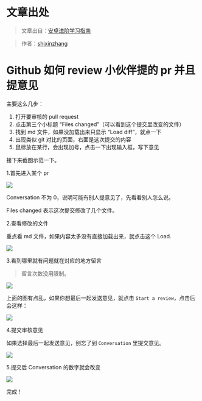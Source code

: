 # 文章出处
 
 > 文章出自：[安卓进阶学习指南](https://github.com/iwannabetop/Awesome-Android-Learning-Guide)
 
 > 作者：[shixinzhang](http://blog.csdn.net/u011240877)

# Github 如何 review 小伙伴提的 pr 并且提意见

主要这么几步：

1. 打开要审核的 pull request
2. 点击第三个小标题 “Files changed”（可以看到这个提交里改变的文件）
3. 找到 md 文件，如果没加载出来只显示 “Load diff”，就点一下
4. 出现类似 git 对比的页面，右面是这次提交的内容
5. 鼠标放在某行，会出现加号，点击一下出现输入框，写下意见



接下来截图示范一下。

1.首先进入某个 pr

![](http://ww1.sinaimg.cn/large/b1aad299gy1fktbh98z81j212o0ca0v6.jpg)

Conversation 不为 0，说明可能有别人提意见了，先看看别人怎么说。

Files changed 表示这次提交修改了几个文件。

2.查看修改的文件

重点看 md 文件，如果内容太多没有直接加载出来，就点击这个 Load.

![](http://ww1.sinaimg.cn/large/b1aad299gy1fktbhstbtaj21jq0ait9v.jpg)

3.看到哪里就有问题就在对应的地方留言

> 留言次数没用限制。

![](http://ww1.sinaimg.cn/large/b1aad299gy1fktbmebmzpj20ua0ken2j.jpg)

上面的图有点乱，如果你想最后一起发送意见，就点击 ``Start a review``，点击后会这样：

![](http://ww1.sinaimg.cn/large/b1aad299gy1fktbikugofj20t60ci76h.jpg)

4.提交审核意见

如果选择最后一起发送意见，别忘了到 ``Conversation`` 里提交意见。

![](http://ww1.sinaimg.cn/large/b1aad299gy1fktbmu00udj21600pogq0.jpg)

5.提交后 Conversation 的数字就会改变


![](http://ww1.sinaimg.cn/large/b1aad299gy1fktbrlus59j20oo02yaa9.jpg)

完成！